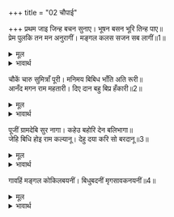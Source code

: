 +++
title = "02 चौपाई"

+++
प्रथम जाइ जिन्ह बचन सुनाए। भूषन बसन भूरि तिन्ह पाए॥  
प्रेम पुलकि तन मन अनुरागीं। मङ्गल कलस सजन सब लागीं॥1॥  

<details><summary>मूल</summary>

प्रथम जाइ जिन्ह बचन सुनाए। भूषन बसन भूरि तिन्ह पाए॥  
प्रेम पुलकि तन मन अनुरागीं। मङ्गल कलस सजन सब लागीं॥1॥  
</details>

<details><summary>भावार्थ</summary>

सबसे पहले (रनिवास में) जाकर जिन्होन्ने ये वचन (समाचार) सुनाए, उन्होन्ने बहुत से आभूषण और वस्त्र पाए। रानियों का शरीर प्रेम से पुलकित हो उठा और मन प्रेम में मग्न हो गया। वे सब मङ्गल कलश सजाने लगीं॥1॥  
</details>

चौकें चारु सुमित्राँ पूरी। मनिमय बिबिध भाँति अति रूरी॥  
आनँद मगन राम महतारी। दिए दान बहु बिप्र हँकारी॥2॥  

<details><summary>मूल</summary>

चौकें चारु सुमित्राँ पूरी। मनिमय बिबिध भाँति अति रूरी॥  
आनँद मगन राम महतारी। दिए दान बहु बिप्र हँकारी॥2॥  
</details>

<details><summary>भावार्थ</summary>

सुमित्राजी ने मणियों (रत्नों) के बहुत प्रकार के अत्यन्त सुन्दर और मनोहर चौक पूरे। आनन्द में मग्न हुई श्री रामचन्द्रजी की माता कौसल्याजी ने ब्राह्मणों को बुलाकर बहुत दान दिए॥2॥  
</details>

पूजीं ग्रामदेबि सुर नागा। कहेउ बहोरि देन बलिभागा॥  
जेहि बिधि होइ राम कल्यानू। देहु दया करि सो बरदानू॥3॥  

<details><summary>मूल</summary>

पूजीं ग्रामदेबि सुर नागा। कहेउ बहोरि देन बलिभागा॥  
जेहि बिधि होइ राम कल्यानू। देहु दया करि सो बरदानू॥3॥  
</details>

<details><summary>भावार्थ</summary>

उन्होन्ने ग्रामदेवियों, देवताओं और नागों की पूजा की और फिर बलि भेण्ट देने को कहा (अर्थात कार्य सिद्ध होने पर फिर पूजा करने की मनौती मानी) और प्रार्थना की कि जिस प्रकार से श्री रामचन्द्रजी का कल्याण हो, दया करके वही वरदान दीजिए॥3॥  
</details>

गावहिं मङ्गल कोकिलबयनीं। बिधुबदनीं मृगसावकनयनीं॥4॥  

<details><summary>मूल</summary>

गावहिं मङ्गल कोकिलबयनीं। बिधुबदनीं मृगसावकनयनीं॥4॥  
</details>

<details><summary>भावार्थ</summary>

कोयल की सी मीठी वाणी वाली, चन्द्रमा के समान मुख वाली और हिरन के बच्चे के से नेत्रों वाली स्त्रियाँ मङ्गलगान करने लगीं॥4॥  
</details>

